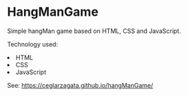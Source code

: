 # HangManGame

Simple hangMan game based on HTML, CSS and JavaScript.

Technology used:

<li>HTML</li>
<li>CSS</li>
<li>JavaScript</li>

See: https://ceglarzagata.github.io/hangManGame/